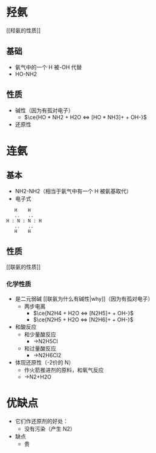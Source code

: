 # 羟氨
[[羟氨的性质]]
## 基础
- 氨气中的一个 H 被-OH 代替
- HO-NH2
## 性质
- 碱性（因为有孤对电子）
	- $\ce{HO * NH2 + H2O <=> [HO * NH3]+ + OH-}$
- 还原性
# 连氨
## 基本
- NH2-NH2（相当于氨气中有一个 H 被氨基取代）
- 电子式
```
   H    H
   ..   ..
H : N : N : H
   ..   ..
   H    H
```
## 性质
[[联氨的性质]]
### 化学性质
- 是二元弱碱 [[联氨为什么有碱性|why]]（因为有孤对电子）
	- 两步电离
		- $\ce{N2H4 + H2O <=> [N2H5]+ + OH-}$
		- $\ce{N2H5 + H2O <=> [N2H6]+ + OH-}$
- 和酸反应
	- 和少量酸反应
		- →N2H5Cl
	- 和过量酸反应
		- →N2H6Cl2
- 体现还原性（-2价的 N）
	- 作火箭推进剂的原料，和氧气反应
	- →N2+H2O
# 优缺点
- 它们作还原剂的好处：
	- 没有污染（产生 N2）
- 缺点
	- 贵